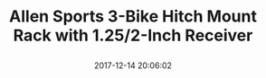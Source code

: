 ---
title: > #shorten me
  Allen Sports 3-Bike Hitch Mount Rack with 1.25/2-Inch Receiver
name: >
  Allen Sports 3-Bike Hitch Mount Rack with 1.25/2-Inch Receiver
date: "2017-12-14 20:06:02"
buy_now: "https://www.amazon.com/Allen-Sports-3-Bike-2-Inch-Receiver/dp/B00TRTSRVE?SubscriptionId=AKIAIA5RBQIWQVTCUEUQ&tag=coldcutdeals-20&linkCode=xm2&camp=2025&creative=165953&creativeASIN=B00TRTSRVE"
description_markdown: >-

  - 3-bike rack fits vehicles with either a 1.25 or 2-inch trailer hitch

  - 16-inch long carry arms individually secure bicycles with Allen's patented tie-down system

  - Folding carry arms quickly drop out of the way when rack is not in use

  - Rack sets up and installs in less than 5 minutes

  - Sturdy steel construction with black powder coat finish; Lifetime warranty


tweet_id_str: "941398898802876416"
price: "$149.99"
list_price: "$149.99"
deal_price: "$53.99"
you_save: "$96.00 (64%)"
asin: "B00TRTSRVE"
image: "https://images-na.ssl-images-amazon.com/images/I/41VbvMLYe2L.jpg"
---